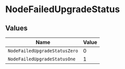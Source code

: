 # NodeFailedUpgradeStatus


## Values

| Name                          | Value                         |
| ----------------------------- | ----------------------------- |
| `NodeFailedUpgradeStatusZero` | 0                             |
| `NodeFailedUpgradeStatusOne`  | 1                             |